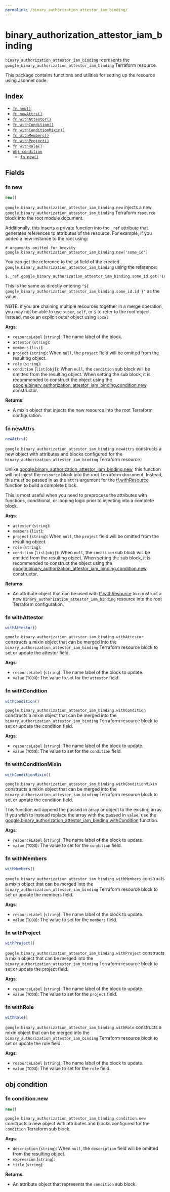 ```yaml
---
permalink: /binary_authorization_attestor_iam_binding/
---
```


# binary_authorization_attestor_iam_binding

`binary_authorization_attestor_iam_binding` represents the `google_binary_authorization_attestor_iam_binding` Terraform resource.



This package contains functions and utilities for setting up the resource using Jsonnet code.


## Index

* [`fn new()`](#fn-new)
* [`fn newAttrs()`](#fn-newattrs)
* [`fn withAttestor()`](#fn-withattestor)
* [`fn withCondition()`](#fn-withcondition)
* [`fn withConditionMixin()`](#fn-withconditionmixin)
* [`fn withMembers()`](#fn-withmembers)
* [`fn withProject()`](#fn-withproject)
* [`fn withRole()`](#fn-withrole)
* [`obj condition`](#obj-condition)
  * [`fn new()`](#fn-conditionnew)

## Fields

### fn new

```ts
new()
```


`google.binary_authorization_attestor_iam_binding.new` injects a new `google_binary_authorization_attestor_iam_binding` Terraform `resource`
block into the root module document.

Additionally, this inserts a private function into the `_ref` attribute that generates references to attributes of the
resource. For example, if you added a new instance to the root using:

    # arguments omitted for brevity
    google.binary_authorization_attestor_iam_binding.new('some_id')

You can get the reference to the `id` field of the created `google.binary_authorization_attestor_iam_binding` using the reference:

    $._ref.google_binary_authorization_attestor_iam_binding.some_id.get('id')

This is the same as directly entering `"${ google_binary_authorization_attestor_iam_binding.some_id.id }"` as the value.

NOTE: if you are chaining multiple resources together in a merge operation, you may not be able to use `super`, `self`,
or `$` to refer to the root object. Instead, make an explicit outer object using `local`.

**Args**:
  - `resourceLabel` (`string`): The name label of the block.
  - `attestor` (`string`): 
  - `members` (`list`): 
  - `project` (`string`):  When `null`, the `project` field will be omitted from the resulting object.
  - `role` (`string`): 
  - `condition` (`list[obj]`):  When `null`, the `condition` sub block will be omitted from the resulting object. When setting the sub block, it is recommended to construct the object using the [google.binary_authorization_attestor_iam_binding.condition.new](#fn-binaryauthorizationattestoriambindingconditionnew) constructor.

**Returns**:
- A mixin object that injects the new resource into the root Terraform configuration.


### fn newAttrs

```ts
newAttrs()
```


`google.binary_authorization_attestor_iam_binding.newAttrs` constructs a new object with attributes and blocks configured for the `binary_authorization_attestor_iam_binding`
Terraform resource.

Unlike [google.binary_authorization_attestor_iam_binding.new](#fn-binaryauthorizationattestoriambindingnew), this function will not inject the `resource`
block into the root Terraform document. Instead, this must be passed in as the `attrs` argument for the
[tf.withResource](https://github.com/tf-libsonnet/core/tree/main/docs#fn-withresource) function to build a complete block.

This is most useful when you need to preprocess the attributes with functions, conditional, or looping logic prior to
injecting into a complete block.

**Args**:
  - `attestor` (`string`): 
  - `members` (`list`): 
  - `project` (`string`):  When `null`, the `project` field will be omitted from the resulting object.
  - `role` (`string`): 
  - `condition` (`list[obj]`):  When `null`, the `condition` sub block will be omitted from the resulting object. When setting the sub block, it is recommended to construct the object using the [google.binary_authorization_attestor_iam_binding.condition.new](#fn-binaryauthorizationattestoriambindingconditionnew) constructor.

**Returns**:
  - An attribute object that can be used with [tf.withResource](https://github.com/tf-libsonnet/core/tree/main/docs#fn-withresource) to construct a new `binary_authorization_attestor_iam_binding` resource into the root Terraform configuration.


### fn withAttestor

```ts
withAttestor()
```

`google.binary_authorization_attestor_iam_binding.withAttestor` constructs a mixin object that can be merged into the `binary_authorization_attestor_iam_binding`
Terraform resource block to set or update the attestor field.



**Args**:
  - `resourceLabel` (`string`): The name label of the block to update.
  - `value` (`TODO`): The value to set for the `attestor` field.


### fn withCondition

```ts
withCondition()
```

`google.binary_authorization_attestor_iam_binding.withCondition` constructs a mixin object that can be merged into the `binary_authorization_attestor_iam_binding`
Terraform resource block to set or update the condition field.



**Args**:
  - `resourceLabel` (`string`): The name label of the block to update.
  - `value` (`TODO`): The value to set for the `condition` field.


### fn withConditionMixin

```ts
withConditionMixin()
```

`google.binary_authorization_attestor_iam_binding.withConditionMixin` constructs a mixin object that can be merged into the `binary_authorization_attestor_iam_binding`
Terraform resource block to set or update the condition field.

This function will append the passed in array or object to the existing array. If you wish
to instead replace the array with the passed in `value`, use the [google.binary_authorization_attestor_iam_binding.withCondition](TODO)
function.


**Args**:
  - `resourceLabel` (`string`): The name label of the block to update.
  - `value` (`TODO`): The value to set for the `condition` field.


### fn withMembers

```ts
withMembers()
```

`google.binary_authorization_attestor_iam_binding.withMembers` constructs a mixin object that can be merged into the `binary_authorization_attestor_iam_binding`
Terraform resource block to set or update the members field.



**Args**:
  - `resourceLabel` (`string`): The name label of the block to update.
  - `value` (`TODO`): The value to set for the `members` field.


### fn withProject

```ts
withProject()
```

`google.binary_authorization_attestor_iam_binding.withProject` constructs a mixin object that can be merged into the `binary_authorization_attestor_iam_binding`
Terraform resource block to set or update the project field.



**Args**:
  - `resourceLabel` (`string`): The name label of the block to update.
  - `value` (`TODO`): The value to set for the `project` field.


### fn withRole

```ts
withRole()
```

`google.binary_authorization_attestor_iam_binding.withRole` constructs a mixin object that can be merged into the `binary_authorization_attestor_iam_binding`
Terraform resource block to set or update the role field.



**Args**:
  - `resourceLabel` (`string`): The name label of the block to update.
  - `value` (`TODO`): The value to set for the `role` field.


## obj condition



### fn condition.new

```ts
new()
```


`google.binary_authorization_attestor_iam_binding.condition.new` constructs a new object with attributes and blocks configured for the `condition`
Terraform sub block.



**Args**:
  - `description` (`string`):  When `null`, the `description` field will be omitted from the resulting object.
  - `expression` (`string`): 
  - `title` (`string`): 

**Returns**:
  - An attribute object that represents the `condition` sub block.
